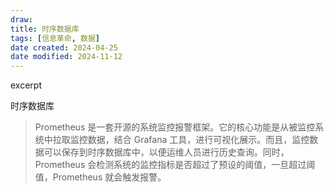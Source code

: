 ```yaml
---
draw:
title: 时序数据库
tags: [信息革命, 数据]
date created: 2024-04-25
date modified: 2024-11-12
---
```


excerpt

<!-- more -->

时序数据库

> Prometheus 是一套开源的系统监控报警框架。它的核心功能是从被监控系统中拉取监控数据，结合 Grafana 工具，进行可视化展示。而且，监控数据可以保存到时序数据库中，以便运维人员进行历史查询。同时，Prometheus 会检测系统的监控指标是否超过了预设的阈值，一旦超过阈值，Prometheus 就会触发报警。
